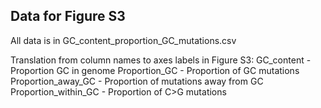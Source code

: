 ## Data for Figure S3

All data is in GC_content_proportion_GC_mutations.csv

Translation from column names to axes labels in Figure S3:
GC_content - Proportion GC in genome
Proportion_GC - Proportion of GC mutations
Proportion_away_GC - Proportion of mutations away from GC
Proportion_within_GC - Proportion of C>G mutations

